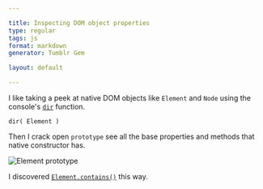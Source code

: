 ```yaml
---

title: Inspecting DOM object properties
type: regular
tags: js
format: markdown
generator: Tumblr Gem

layout: default

---
```


I like taking a peek at native DOM objects like `Element` and `Node` using the console's [`dir`](http://getfirebug.com/wiki/index.php/Command_Line_API) function.

    dir( Element )
    
Then I crack open `prototype` see all the base properties and methods that native constructor has.

![Element prototype](http://i.imgur.com/yW1av.png)

I discovered [`Element.contains()`](http://jsfiddle.net/desandro/KmX6T/1/) this way.



